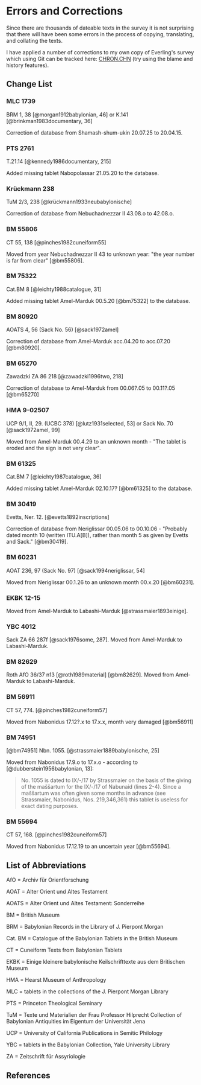 # Errors and Corrections

Since there are thousands of dateable texts in the survey it is not surprising that there will have been some errors
in the process of copying, translating, and collating the texts. 

I have applied a number of corrections to my own copy of Everling's survey which using Git can be tracked here: 
[CHRON.CHN](https://github.com/jacob-pro/jerusalem-book/blob/master/business_tablets/CHRON.CHN) (try using the blame
and history features).

## Change List 

### MLC 1739

BRM 1, 38 [@morgan1912babylonian, 46] or K.141 [@brinkman1983documentary, 36]

Correction of database from Shamash-shum-ukin 20.07.25 to 20.04.15.

### PTS 2761

T.21.14 [@kennedy1986documentary, 215]

Added missing tablet Nabopolassar 21.05.20 to the database.

### Krückmann 238

TuM 2/3, 238 [@krückmann1933neubabylonische]

Correction of database from Nebuchadnezzar II 43.08.o to 42.08.o.

### BM 55806

CT 55, 138 [@pinches1982cuneiform55]

Moved from year Nebuchadnezzar II 43 to unknown year: "the year number is far from clear" [@bm55806].

### BM 75322

Cat.BM 8 [@leichty1988catalogue, 31]

Added missing tablet Amel-Marduk 00.5.20 [@bm75322] to the database. 

### BM 80920

AOATS 4, 56 (Sack No. 56) [@sack1972amel]

Correction of database from Amel-Marduk acc.04.20 to acc.07.20 [@bm80920].

### BM 65270

Zawadzki ZA 86 218 [@zawadzki1996two, 218]

Correction of database to Amel-Marduk from 00.06?.05 to 00.11?.05 [@bm65270]

### HMA 9-02507

UCP 9/1, II, 29. (UCBC 378) [@lutz1931selected, 53] or Sack No. 70 [@sack1972amel, 99] 

Moved from Amel-Marduk 00.4.29 to an unknown month - "The tablet is eroded and the sign is not very clear".

### BM 61325

Cat.BM 7 [@leichty1987catalogue, 36]

Added missing tablet Amel-Marduk 02.10.17? [@bm61325] to the database. 

### BM 30419

Evetts, Ner. 12. [@evetts1892inscriptions]

Correction of database from Neriglissar 00.05.06 to 00.10.06 - "Probably dated month 10 (written ITU.A[B]), rather
 than month 5 as given by Evetts and Sack." [@bm30419]. 

### BM 60231

AOAT 236, 97 (Sack No. 97) [@sack1994neriglissar, 54] 

Moved from Neriglissar 00.1.26 to an unknown month 00.x.20 [@bm60231].

### EKBK 12-15

Moved from Amel-Marduk to Labashi-Marduk [@strassmaier1893einige].

### YBC 4012

Sack ZA 66 287f [@sack1976some, 287]. Moved from Amel-Marduk to Labashi-Marduk.

### BM 82629

Roth AfO 36/37 n13 [@roth1989material] [@bm82629]. Moved from Amel-Marduk to Labashi-Marduk.

### BM 56911

CT 57, 774. [@pinches1982cuneiform57]

Moved from Nabonidus 17.12?.x to 17.x.x, month very damaged [@bm56911]

### BM 74951

[@bm74951] Nbn. 1055. [@strassmaier1889babylonische, 25]

Moved from Nabonidus 17.9.o to 17.x.o - according to [@dubberstein1956babylonian, 13]:

> No. 1055 is dated to IX/-/17 by Strassmaier on the basis of the giving of the maššartum for the IX/-/17 of Nabunaid
> (lines 2-4). Since a maššartum was often given some  months in advance (see Strassmaier, Nabonidus, Nos. 219,346,361) 
> this tablet is useless for exact dating purposes.

### BM 55694

CT 57, 168. [@pinches1982cuneiform57]

Moved from Nabonidus 17.12.19 to an uncertain year [@bm55694].


## List of Abbreviations

AfO = Archiv für Orientforschung

AOAT = Alter Orient und Altes Testament

AOATS = Alter Orient und Altes Testament: Sonderreihe

BM = British Museum

BRM = Babylonian Records in the Library of J. Pierpont Morgan

Cat. BM = Catalogue of the Babylonian Tablets in the British Museum

CT = Cuneiform Texts from Babylonian Tablets

EKBK = Einige kleinere babylonische Keilschrifttexte aus dem Britischen Museum

HMA = Hearst Museum of Anthropology

MLC = tablets in the collections of the J. Pierpont Morgan Library

PTS = Princeton Theological Seminary

TuM = Texte und Materialien der Frau Professor Hilprecht Collection of Babylonian Antiquities im Eigentum der Universität Jena

UCP = University of California Publications in Semitic Philology

YBC = tablets in the Babylonian Collection, Yale University Library

ZA = Zeitschrift für Assyriologie

## References
